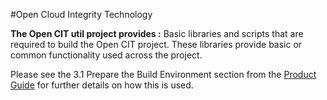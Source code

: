 #Open Cloud Integrity Technology


**The Open CIT util project provides :** Basic libraries and scripts that are required to build the Open CIT project. These libraries provide basic or common functionality used across the project. 

Please see the 3.1	Prepare the Build Environment section from the [Product Guide](https://github.com/opencit/opencit/blob/cit-dev-2.2-beta/CIT_2.2_Beta_ProductGuide.pdf) for further details on how this is used.